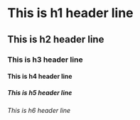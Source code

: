 # This is h1 header line
## This is h2 header line
### This is h3 header line
#### This is h4 header line
##### This is h5 header line
###### This is h6 header line
